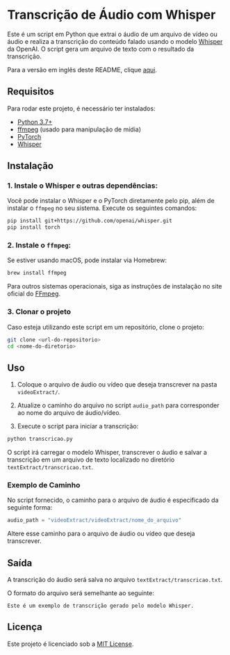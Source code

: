 # Transcrição de Áudio com Whisper

Este é um script em Python que extrai o áudio de um arquivo de vídeo ou áudio e realiza a transcrição do conteúdo falado usando o modelo [Whisper](https://github.com/openai/whisper) da OpenAI. O script gera um arquivo de texto com o resultado da transcrição.

Para a versão em inglês deste README, clique [aqui](README_EN.md).

## Requisitos

Para rodar este projeto, é necessário ter instalados:

- [Python 3.7+](https://www.python.org/downloads/)
- [ffmpeg](https://ffmpeg.org/download.html) (usado para manipulação de mídia)
- [PyTorch](https://pytorch.org/get-started/locally/)
- [Whisper](https://github.com/openai/whisper)

## Instalação

### 1. Instale o Whisper e outras dependências:
Você pode instalar o Whisper e o PyTorch diretamente pelo pip, além de instalar o `ffmpeg` no seu sistema. Execute os seguintes comandos:

```bash
pip install git+https://github.com/openai/whisper.git
pip install torch
```

### 2. Instale o `ffmpeg`:
Se estiver usando macOS, pode instalar via Homebrew:

```bash
brew install ffmpeg
```

Para outros sistemas operacionais, siga as instruções de instalação no site oficial do [FFmpeg](https://ffmpeg.org/download.html).

### 3. Clonar o projeto

Caso esteja utilizando este script em um repositório, clone o projeto:

```bash
git clone <url-do-repositorio>
cd <nome-do-diretorio>
```

## Uso

1. Coloque o arquivo de áudio ou vídeo que deseja transcrever na pasta `videoExtract/`.

2. Atualize o caminho do arquivo no script `audio_path` para corresponder ao nome do arquivo de áudio/vídeo.

3. Execute o script para iniciar a transcrição:

```bash
python transcricao.py
```

O script irá carregar o modelo Whisper, transcrever o áudio e salvar a transcrição em um arquivo de texto localizado no diretório `textExtract/transcricao.txt`.

### Exemplo de Caminho

No script fornecido, o caminho para o arquivo de áudio é especificado da seguinte forma:

```python
audio_path = "videoExtract/videoExtract/nome_do_arquivo"
```

Altere esse caminho para o arquivo de áudio ou vídeo que deseja transcrever.

## Saída

A transcrição do áudio será salva no arquivo `textExtract/transcricao.txt`. 

O formato do arquivo será semelhante ao seguinte:

```
Este é um exemplo de transcrição gerado pelo modelo Whisper.
```

## Licença

Este projeto é licenciado sob a [MIT License](LICENSE).
